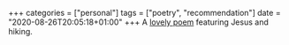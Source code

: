 +++
categories = ["personal"]
tags = ["poetry", "recommendation"]
date = "2020-08-26T20:05:18+01:00"
+++
 A [lovely poem](http://www.renewalinthewilderness.org/blog/2020/8/23/a-hike?utm_source=RITW+Newsletters&utm_campaign=714a85449b-EMAIL_CAMPAIGN_2020_04_29_04_11_COPY_01&utm_medium=email&utm_term=0_067f3acfc8-714a85449b-68038329) featuring Jesus and hiking.
